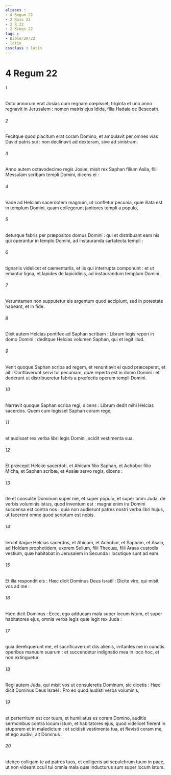 ```yaml
---
aliases : 
- 4 Regum 22
- 2 Rois 22
- 2 R 22
- 2 Kings 22
tags : 
- Bible/2R/22
- latin
cssclass : latin
---
```


# 4 Regum 22

###### 1
Octo annorum erat Josias cum regnare cœpisset, triginta et uno anno regnavit in Jerusalem : nomen matris ejus Idida, filia Hadaia de Besecath.
###### 2
Fecitque quod placitum erat coram Domino, et ambulavit per omnes vias David patris sui : non declinavit ad dexteram, sive ad sinistram.
###### 3
Anno autem octavodecimo regis Josiæ, misit rex Saphan filium Aslia, filii Messulam scribam templi Domini, dicens ei :
###### 4
Vade ad Helciam sacerdotem magnum, ut confletur pecunia, quæ illata est in templum Domini, quam collegerunt janitores templi a populo,
###### 5
deturque fabris per præpositos domus Domini : qui et distribuant eam his qui operantur in templo Domini, ad instauranda sartatecta templi :
###### 6
tignariis videlicet et cæmentariis, et iis qui interrupta componunt : et ut emantur ligna, et lapides de lapicidinis, ad instaurandum templum Domini.
###### 7
Verumtamen non supputetur eis argentum quod accipiunt, sed in potestate habeant, et in fide.
###### 8
Dixit autem Helcias pontifex ad Saphan scribam : Librum legis reperi in domo Domini : deditque Helcias volumen Saphan, qui et legit illud.
###### 9
Venit quoque Saphan scriba ad regem, et renuntiavit ei quod præceperat, et ait : Conflaverunt servi tui pecuniam, quæ reperta est in domo Domini : et dederunt ut distribueretur fabris a præfectis operum templi Domini.
###### 10
Narravit quoque Saphan scriba regi, dicens : Librum dedit mihi Helcias sacerdos. Quem cum legisset Saphan coram rege,
###### 11
et audisset rex verba libri legis Domini, scidit vestimenta sua.
###### 12
Et præcepit Helciæ sacerdoti, et Ahicam filio Saphan, et Achobor filio Micha, et Saphan scribæ, et Asaiæ servo regis, dicens :
###### 13
Ite et consulite Dominum super me, et super populo, et super omni Juda, de verbis voluminis istius, quod inventum est : magna enim ira Domini succensa est contra nos : quia non audierunt patres nostri verba libri hujus, ut facerent omne quod scriptum est nobis.
###### 14
Ierunt itaque Helcias sacerdos, et Ahicam, et Achobor, et Sapham, et Asaia, ad Holdam prophetidem, uxorem Sellum, filii Thecuæ, filii Araas custodis vestium, quæ habitabat in Jerusalem in Secunda : locutique sunt ad eam.
###### 15
Et illa respondit eis : Hæc dicit Dominus Deus Israël : Dicite viro, qui misit vos ad me :
###### 16
Hæc dicit Dominus : Ecce, ego adducam mala super locum istum, et super habitatores ejus, omnia verba legis quæ legit rex Juda :
###### 17
quia dereliquerunt me, et sacrificaverunt diis alienis, irritantes me in cunctis operibus manuum suarum : et succendetur indignatio mea in loco hoc, et non extinguetur.
###### 18
Regi autem Juda, qui misit vos ut consuleretis Dominum, sic dicetis : Hæc dicit Dominus Deus Israël : Pro eo quod audisti verba voluminis,
###### 19
et perterritum est cor tuum, et humiliatus es coram Domino, auditis sermonibus contra locum istum, et habitatores ejus, quod videlicet fierent in stuporem et in maledictum : et scidisti vestimenta tua, et flevisti coram me, et ego audivi, ait Dominus :
###### 20
idcirco colligam te ad patres tuos, et colligeris ad sepulchrum tuum in pace, ut non videant oculi tui omnia mala quæ inducturus sum super locum istum.
